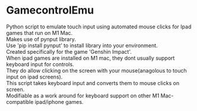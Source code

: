 # GamecontrolEmu
Python script to emulate touch input using automated mouse clicks for Ipad games that run on M1 Mac.\
Makes use of pynput library.\
Use 'pip install pynput' to install library into your environment.\
Created specifically for the game 'Genshin Impact'.\
When ipad games are installed on M1 mac, they dont usually support keyboard input for controls.\
They do allow clicking on the screen with your mouse(anagolous to touch input on ipad screens).\
This script takes keyboard input and converts them to mouse clicks on screen.\
Modifiable as a work around for keyboard support on other M1 Mac-compatible ipad/iphone games.
